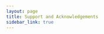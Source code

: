 ```yaml
---
layout: page
title: Support and Acknowledgements
sidebar_link: true
---
```


<!--

The PAASTA Community is an affiliate of [The International Society for Biomolecular Archaeology (ISBA)](https://isbarch.org), a Charitable Incorporated Organisation registered in England. ISBA provides infrastructural and financial support of the student-led activities of PAASTA.

We acknowledge the support of the Department of Archaeogenetics at the [Max Planck Institute for Evolutionary Anthropology](https://www.eva.mpg.de) for establishing and allowing us to continue with the PAASTA name.
 * In particular we thank Michelle O'Reilly (Graphic Designer of the [Max Planck Institute for the Science of Human History](https://shh.mpg.de)) for the logo design.
 -->
